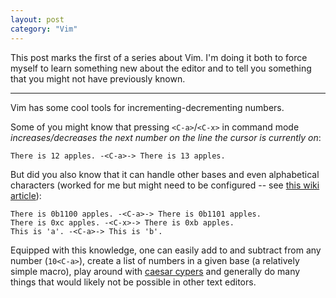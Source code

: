 ```yaml
---
layout: post
category: "Vim"
---
```


This post marks the first of a series about Vim. I'm doing it both to force myself to learn something new about the editor and to tell you something that you might not have previously known.

---

Vim has some cool tools for incrementing-decrementing numbers.

Some of you might know that pressing `<C-a>`/`<C-x>` in command mode _increases/decreases the next number on the line the cursor is currently on_:

```
There is 12 apples. -<C-a>-> There is 13 apples.
```

But did you also know that it can handle other bases and even alphabetical characters (worked for me but might need to be configured -- see [this wiki article](https://vim.fandom.com/wiki/Increasing_or_decreasing_numbers)):

```
There is 0b1100 apples. -<C-a>-> There is 0b1101 apples.
There is 0xc apples. -<C-x>-> There is 0xb apples.
This is 'a'. -<C-a>-> This is 'b'.
```

Equipped with this knowledge, one can easily add to and subtract from any number (`10<C-a>`), create a list of numbers in a given base (a relatively simple macro), play around with [caesar cypers](https://en.wikipedia.org/wiki/Caesar_cipher) and generally do many things that would likely not be possible in other text editors.

